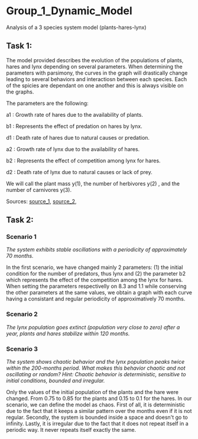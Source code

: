 # Group_1_Dynamic_Model
Analysis of a 3 species system model (plants-hares-lynx) 

## Task 1: 

The model provided describes the evolution of the populations of plants, hares and lynx depending on several parameters. When determining the parameters with parsimony, the curves in the graph will drastically change leading to several behaviors and interactiosn between each species. Each of the spicies are dependant on one another and this is always visible on the graphs. 

The parameters are the following: 

a1 : Growth rate of hares due to the availability of plants.

b1 : Represents the effect of predation on hares by lynx.

d1 : Death rate of hares due to natural causes or predation.

a2 : Growth rate of lynx due to the availability of hares.

b2 : Represents the effect of competition among lynx for hares.

d2 : Death rate of lynx due to natural causes or lack of prey.

We will call the plant mass y(1), the number of herbivores y(2) , and the number of carnivores y(3).

Sources: [source_1](https://www.jstor.org/stable/1940591?seq=2), [source_2](https://sysbio.mx/wp-content/uploads/2021/02/2017_Book_ModelingLife.pdf), 

## Task 2: 

### Scenario 1
*The system exhibits stable oscillations with a periodicity of approximately 70 months.*

In the first scenario, we have changed mainly 2 parameters: (1) the initial condition for the number of predators, thus lynx and (2) the parameter b2 which represents the effect of the competition among the lynx for hares. When setting the parameters respectivelly on 8.3 and 1.1 while conserving the other parameters at the same values, we obtain a graph with each curve having a consistant and regular periodicity of approximatively 70 months.

### Scenario 2
*The lynx population goes extinct (population very close to zero) after a year, plants and hares stabilize within 120 months.*

### Scenario 3
*The system shows chaotic behavior and the lynx population peaks twice within the 200-months period. What makes this behavior chaotic and not oscillating or random? Hint: Chaotic behavior is deterministic, sensitive to initial conditions, bounded and irregular.*

Only the values of the initial population of the plants and the hare were changed. From 0.75 to 0.85 for the plants and 0.15 to 0.1 for the hares. In our scenario, we can define the model as chaos. 
First of all, it is deterministic due to the fact that it keeps a similar pattern over the months even if it is not regular. 
Secondly, the system is bounded inside a space and doesn't go to infinity. 
Lastly, it is irregular due to the fact that it does not repeat itself in a periodic way. It never repeats itself exactly the same. 

